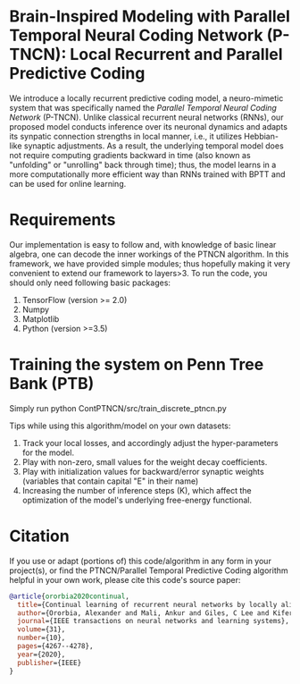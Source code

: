 # Brain-Inspired Modeling with Parallel Temporal Neural Coding Network (P-TNCN): Local Recurrent and Parallel Predictive Coding
We introduce a locally recurrent predictive coding model, a neuro-mimetic system that was specifically named the <i>Parallel Temporal Neural Coding Network</i> (P-TNCN). Unlike classical recurrent neural networks (RNNs), our proposed model conducts inference over its neuronal dynamics and adapts its synpatic connection strengths in local manner, i.e., it utilizes Hebbian-like synaptic adjustments. As a result, the underlying temporal model does not require computing gradients backward in time (also known as "unfolding" or "unrolling" back through time); thus, the model learns in a more computationally more efficient way than RNNs trained with BPTT and can be used for online learning.

# Requirements
Our implementation is easy to follow and, with knowledge of basic linear algebra, one can decode the inner workings of the PTNCN algorithm. In this framework, we have provided simple modules; thus hopefully making it very convenient to extend our framework to layers>3.
To run the code, you should only need following basic packages:
1. TensorFlow (version >= 2.0)
2. Numpy
3. Matplotlib
4. Python (version >=3.5)

# Training the system on Penn Tree Bank (PTB)
Simply run python ContPTNCN/src/train_discrete_ptncn.py

Tips while using this algorithm/model on your own datasets:
1. Track your local losses, and accordingly adjust the hyper-parameters for the model.
2. Play with non-zero, small values for the weight decay coefficients.
3. Play with initialization values for backward/error synaptic weights (variables that contain capital "E" in their name)
4. Increasing the number of inference steps (K), which affect the optimization of the model's underlying free-energy functional.


# Citation

If you use or adapt (portions of) this code/algorithm in any form in your project(s), or
find the PTNCN/Parallel Temporal Predictive Coding algorithm helpful in your own work, please cite this code's source paper:
```bibtex
@article{ororbia2020continual,
  title={Continual learning of recurrent neural networks by locally aligning distributed representations},
  author={Ororbia, Alexander and Mali, Ankur and Giles, C Lee and Kifer, Daniel},
  journal={IEEE transactions on neural networks and learning systems},
  volume={31},
  number={10},
  pages={4267--4278},
  year={2020},
  publisher={IEEE}
}
```
